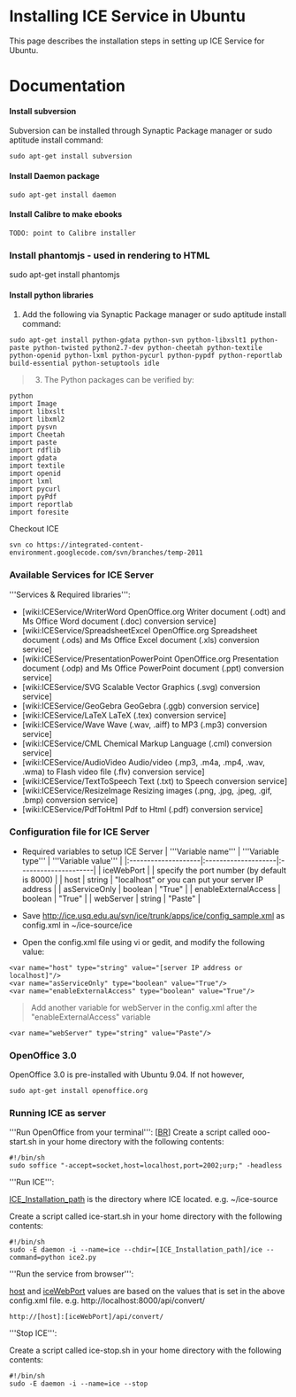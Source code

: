 # Installing ICE Service in Ubuntu #

This page describes the installation steps in setting up ICE Service for Ubuntu.



# Documentation #

#### Install subversion ####
Subversion can be installed through Synaptic Package manager or sudo aptitude install command:
```
sudo apt-get install subversion 
```

#### Install Daemon package ####
```
sudo apt-get install daemon
```

#### Install Calibre to make ebooks ####
```
TODO: point to Calibre installer
```


### Install phantomjs - used in rendering to HTML ###
sudo apt-get install phantomjs


#### Install python libraries ####
  1. Add the following via Synaptic Package manager or sudo aptitude install command:
```
sudo apt-get install python-gdata python-svn python-libxslt1 python-paste python-twisted python2.7-dev python-cheetah python-textile python-openid python-lxml python-pycurl python-pypdf python-reportlab build-essential python-setuptools idle
```

> 3. The Python packages can be verified by:
```
python
import Image
import libxslt
import libxml2
import pysvn
import Cheetah
import paste
import rdflib
import gdata
import textile
import openid
import lxml
import pycurl
import pyPdf
import reportlab
import foresite
```

Checkout ICE

```
svn co https://integrated-content-environment.googlecode.com/svn/branches/temp-2011

```
### Available Services for ICE Server ###
'''Services & Required libraries''':
  * [wiki:ICEService/WriterWord OpenOffice.org Writer document (.odt) and Ms Office Word document (.doc) conversion service]
  * [wiki:ICEService/SpreadsheetExcel OpenOffice.org Spreadsheet document (.ods) and Ms Office Excel document (.xls) conversion service]
  * [wiki:ICEService/PresentationPowerPoint OpenOffice.org Presentation document (.odp) and Ms Office PowerPoint document (.ppt) conversion service]
  * [wiki:ICEService/SVG Scalable Vector Graphics (.svg) conversion service]
  * [wiki:ICEService/GeoGebra GeoGebra (.ggb) conversion service]
  * [wiki:ICEService/LaTeX LaTeX (.tex) conversion service]
  * [wiki:ICEService/Wave Wave (.wav, .aiff) to MP3 (.mp3) conversion service]
  * [wiki:ICEService/CML Chemical Markup Language (.cml) conversion service]
  * [wiki:ICEService/AudioVideo Audio/video (.mp3, .m4a, .mp4, .wav, .wma) to Flash video file (.flv) conversion service]
  * [wiki:ICEService/TextToSpeech Text (.txt) to Speech conversion service]
  * [wiki:ICEService/ResizeImage Resizing images (.png, .jpg, .jpeg, .gif, .bmp) conversion service]
  * [wiki:ICEService/PdfToHtml Pdf to Html (.pdf) conversion service]

### Configuration file for ICE Server ###
  * Required variables to setup ICE Server
| '''Variable name''' | '''Variable type''' | '''Variable value''' |
|:--------------------|:--------------------|:---------------------|
| iceWebPort |   | specify the port number (by default is 8000) |
| host | string | "localhost" or you can put your server IP address |
| asServiceOnly | boolean | "True" |
| enableExternalAccess | boolean | "True" |
| webServer | string | "Paste" |

  * Save http://ice.usq.edu.au/svn/ice/trunk/apps/ice/config_sample.xml as config.xml in ~/ice-source/ice
  * Open the config.xml file using vi or gedit, and modify the following value:
```
<var name="host" type="string" value="[server IP address or localhost]"/>
<var name="asServiceOnly" type="boolean" value="True"/>
<var name="enableExternalAccess" type="boolean" value="True"/>
```

> Add another variable for webServer in the config.xml after the "enableExternalAccess" variable
```
<var name="webServer" type="string" value="Paste"/>
```

### OpenOffice 3.0 ###
OpenOffice 3.0 is pre-installed with Ubuntu 9.04. If not however,
```
sudo apt-get install openoffice.org
```

### Running ICE as server ###
'''Run OpenOffice from your terminal''': [[BR](BR.md)]
Create a script called ooo-start.sh in your home directory with the following contents:
```
#!/bin/sh
sudo soffice "-accept=socket,host=localhost,port=2002;urp;" -headless
```

'''Run ICE''':

[ICE\_Installation\_path](ICE_Installation_path.md) is the directory where ICE located. e.g. ~/ice-source

Create a script called ice-start.sh in your home directory with the following contents:
```
#!/bin/sh
sudo -E daemon -i --name=ice --chdir=[ICE_Installation_path]/ice --command=python ice2.py
```

'''Run the service from browser''':

[host](host.md) and [iceWebPort](iceWebPort.md) values are based on the values that is set in the above config.xml file. e.g. http://localhost:8000/api/convert/
```
http://[host]:[iceWebPort]/api/convert/
```

'''Stop ICE''':

Create a script called ice-stop.sh in your home directory with the following contents:
```
#!/bin/sh
sudo -E daemon -i --name=ice --stop
```